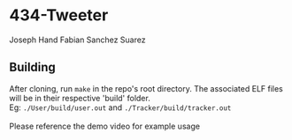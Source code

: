 # 434-Tweeter
Joseph Hand
Fabian Sanchez Suarez

## Building
After cloning, run `make` in the repo's root directory. The associated ELF files will be in their respective 'build' folder.  
 Eg: `./User/build/user.out` and `./Tracker/build/tracker.out`
<br /> <br /> 
 Please reference the demo video for example usage
